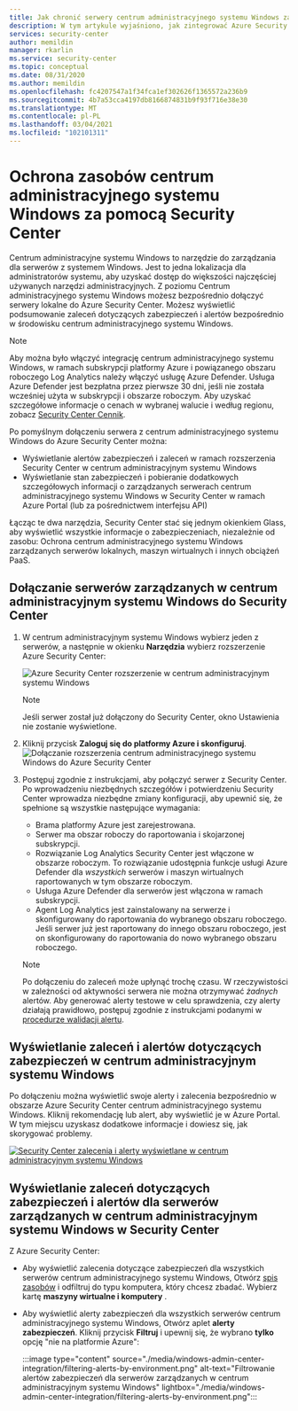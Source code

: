 ```yaml
---
title: Jak chronić serwery centrum administracyjnego systemu Windows za pomocą Azure Security Center
description: W tym artykule wyjaśniono, jak zintegrować Azure Security Center z centrum administracyjnym systemu Windows
services: security-center
author: memildin
manager: rkarlin
ms.service: security-center
ms.topic: conceptual
ms.date: 08/31/2020
ms.author: memildin
ms.openlocfilehash: fc4207547a1f34fca1ef302626f1365572a236b9
ms.sourcegitcommit: 4b7a53cca4197db8166874831b9f93f716e38e30
ms.translationtype: MT
ms.contentlocale: pl-PL
ms.lasthandoff: 03/04/2021
ms.locfileid: "102101311"
---
```

# <a name="protect-windows-admin-center-resources-with-security-center"></a>Ochrona zasobów centrum administracyjnego systemu Windows za pomocą Security Center

Centrum administracyjne systemu Windows to narzędzie do zarządzania dla serwerów z systemem Windows. Jest to jedna lokalizacja dla administratorów systemu, aby uzyskać dostęp do większości najczęściej używanych narzędzi administracyjnych. Z poziomu Centrum administracyjnego systemu Windows możesz bezpośrednio dołączyć serwery lokalne do Azure Security Center. Możesz wyświetlić podsumowanie zaleceń dotyczących zabezpieczeń i alertów bezpośrednio w środowisku centrum administracyjnego systemu Windows.

> [!NOTE]
> Aby można było włączyć integrację centrum administracyjnego systemu Windows, w ramach subskrypcji platformy Azure i powiązanego obszaru roboczego Log Analytics należy włączyć usługę Azure Defender.
> Usługa Azure Defender jest bezpłatna przez pierwsze 30 dni, jeśli nie została wcześniej użyta w subskrypcji i obszarze roboczym. Aby uzyskać szczegółowe informacje o cenach w wybranej walucie i według regionu, zobacz [Security Center Cennik](https://azure.microsoft.com/pricing/details/security-center/).
>

Po pomyślnym dołączeniu serwera z centrum administracyjnego systemu Windows do Azure Security Center można:

* Wyświetlanie alertów zabezpieczeń i zaleceń w ramach rozszerzenia Security Center w centrum administracyjnym systemu Windows
* Wyświetlanie stan zabezpieczeń i pobieranie dodatkowych szczegółowych informacji o zarządzanych serwerach centrum administracyjnego systemu Windows w Security Center w ramach Azure Portal (lub za pośrednictwem interfejsu API)

Łącząc te dwa narzędzia, Security Center stać się jednym okienkiem Glass, aby wyświetlić wszystkie informacje o zabezpieczeniach, niezależnie od zasobu: Ochrona centrum administracyjnego systemu Windows zarządzanych serwerów lokalnych, maszyn wirtualnych i innych obciążeń PaaS.

## <a name="onboard-windows-admin-center-managed-servers-into-security-center"></a>Dołączanie serwerów zarządzanych w centrum administracyjnym systemu Windows do Security Center

1. W centrum administracyjnym systemu Windows wybierz jeden z serwerów, a następnie w okienku **Narzędzia** wybierz rozszerzenie Azure Security Center:

    ![Azure Security Center rozszerzenie w centrum administracyjnym systemu Windows](./media/windows-admin-center-integration/onboarding-from-wac.png)

    > [!NOTE]
    > Jeśli serwer został już dołączony do Security Center, okno Ustawienia nie zostanie wyświetlone.

1. Kliknij przycisk **Zaloguj się do platformy Azure i skonfiguruj**.
    ![Dołączanie rozszerzenia centrum administracyjnego systemu Windows do Azure Security Center](./media/windows-admin-center-integration/onboarding-from-wac-welcome.png)

1. Postępuj zgodnie z instrukcjami, aby połączyć serwer z Security Center. Po wprowadzeniu niezbędnych szczegółów i potwierdzeniu Security Center wprowadza niezbędne zmiany konfiguracji, aby upewnić się, że spełnione są wszystkie następujące wymagania:
    * Brama platformy Azure jest zarejestrowana.
    * Serwer ma obszar roboczy do raportowania i skojarzonej subskrypcji.
    * Rozwiązanie Log Analytics Security Center jest włączone w obszarze roboczym. To rozwiązanie udostępnia funkcje usługi Azure Defender dla *wszystkich* serwerów i maszyn wirtualnych raportowanych w tym obszarze roboczym.
    * Usługa Azure Defender dla serwerów jest włączona w ramach subskrypcji.
    * Agent Log Analytics jest zainstalowany na serwerze i skonfigurowany do raportowania do wybranego obszaru roboczego. Jeśli serwer już jest raportowany do innego obszaru roboczego, jest on skonfigurowany do raportowania do nowo wybranego obszaru roboczego.

    > [!NOTE]
    > Po dołączeniu do zaleceń może upłynąć trochę czasu. W rzeczywistości w zależności od aktywności serwera nie można otrzymywać *żadnych* alertów. Aby generować alerty testowe w celu sprawdzenia, czy alerty działają prawidłowo, postępuj zgodnie z instrukcjami podanymi w [procedurze walidacji alertu](security-center-alert-validation.md).


## <a name="view-security-recommendations-and-alerts-in-windows-admin-center"></a>Wyświetlanie zaleceń i alertów dotyczących zabezpieczeń w centrum administracyjnym systemu Windows

Po dołączeniu można wyświetlić swoje alerty i zalecenia bezpośrednio w obszarze Azure Security Center centrum administracyjnego systemu Windows. Kliknij rekomendację lub alert, aby wyświetlić je w Azure Portal. W tym miejscu uzyskasz dodatkowe informacje i dowiesz się, jak skorygować problemy.

[![Security Center zalecenia i alerty wyświetlane w centrum administracyjnym systemu Windows](media/windows-admin-center-integration/asc-recommendations-and-alerts-in-wac.png)](media/windows-admin-center-integration/asc-recommendations-and-alerts-in-wac.png#lightbox)

## <a name="view-security-recommendations-and-alerts-for-windows-admin-center-managed-servers-in-security-center"></a>Wyświetlanie zaleceń dotyczących zabezpieczeń i alertów dla serwerów zarządzanych w centrum administracyjnym systemu Windows w Security Center
Z Azure Security Center:

* Aby wyświetlić zalecenia dotyczące zabezpieczeń dla wszystkich serwerów centrum administracyjnego systemu Windows, Otwórz [spis zasobów](asset-inventory.md) i odfiltruj do typu komputera, który chcesz zbadać. Wybierz kartę **maszyny wirtualne i komputery** .

* Aby wyświetlić alerty zabezpieczeń dla wszystkich serwerów centrum administracyjnego systemu Windows, Otwórz aplet **alerty zabezpieczeń**. Kliknij przycisk **Filtruj** i upewnij się, że wybrano **tylko** opcję "nie na platformie Azure":

    :::image type="content" source="./media/windows-admin-center-integration/filtering-alerts-by-environment.png" alt-text="Filtrowanie alertów zabezpieczeń dla serwerów zarządzanych w centrum administracyjnym systemu Windows" lightbox="./media/windows-admin-center-integration/filtering-alerts-by-environment.png":::